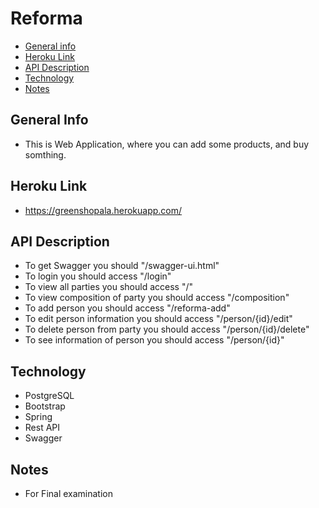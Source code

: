 # Reforma

* [General info](#general-info)
* [Heroku Link](#heroku-link)
* [API Description](#API-Description)
* [Technology](#Technology)
* [Notes](#notes)

## General Info

* This is Web Application, where you can add some products, and buy somthing.

## Heroku Link

* https://greenshopala.herokuapp.com/

## API Description

* To get Swagger you should "/swagger-ui.html"
* To login you should access "/login"
* To view all parties you should access "/"
* To view composition of party you should access "/composition"
* To add person you should access "/reforma-add"
* To edit person information you should access "/person/{id}/edit"
* To delete  person from party you should access "/person/{id}/delete"
* To see information of person you should access "/person/{id}"

## Technology
* PostgreSQL
* Bootstrap
* Spring
* Rest API
* Swagger

## Notes

* For Final examination
